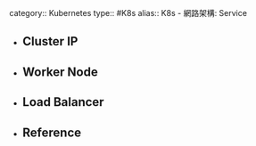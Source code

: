 category:: Kubernetes
type:: #K8s
alias:: K8s - 網路架構: Service

- ## Cluster IP
- ## Worker Node
- ## Load Balancer
- ## Reference